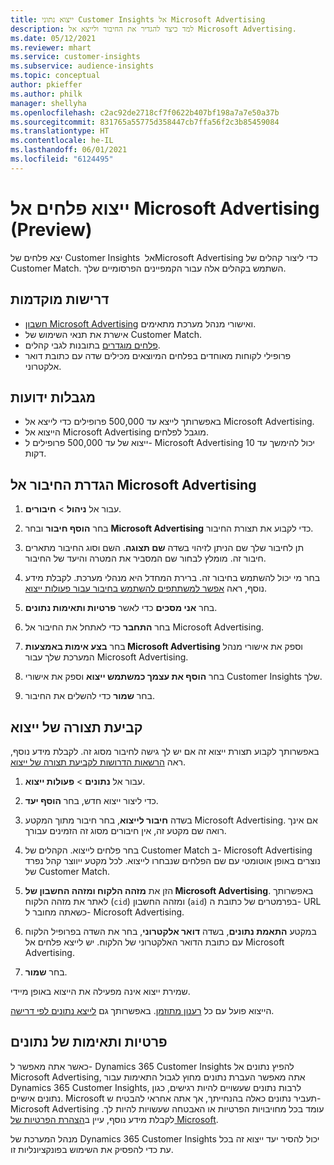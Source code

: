 ```yaml
---
title: ייצוא נתוני Customer Insights אל Microsoft Advertising
description: למד כיצד להגדיר את החיבור ולייצא אל Microsoft Advertising.
ms.date: 05/12/2021
ms.reviewer: mhart
ms.service: customer-insights
ms.subservice: audience-insights
ms.topic: conceptual
author: pkieffer
ms.author: philk
manager: shellyha
ms.openlocfilehash: c2ac92de2718cf7f0622b407bf198a7a7e50a37b
ms.sourcegitcommit: 831765a55775d358447cb7ffa56f2c3b85459084
ms.translationtype: HT
ms.contentlocale: he-IL
ms.lasthandoff: 06/01/2021
ms.locfileid: "6124495"
---
```

# <a name="export-segments-to-microsoft-advertising-preview"></a>ייצוא פלחים אל Microsoft Advertising‏ (Preview)

יצא פלחים של Customer Insights אל ‏Microsoft Advertising כדי ליצור קהלים של Customer Match. השתמש בקהלים אלה עבור הקמפיינים הפרסומיים שלך.

## <a name="prerequisites"></a>דרישות מוקדמות

-   [חשבון Microsoft Advertising](https://ads.microsoft.com/) ואישורי מנהל מערכת מתאימים.
-   אישרת את תנאי השימוש של Customer Match. 
-   [פלחים מוגדרים](segments.md) בתובנות לגבי קהלים.
-   פרופילי לקוחות מאוחדים בפלחים המיוצאים מכילים שדה עם כתובת דואר אלקטרוני.

## <a name="known-limitations"></a>מגבלות ידועות

- באפשרותך לייצא עד 500,000 פרופילים כדי לייצא אל Microsoft Advertising.
- הייצוא אל Microsoft Advertising מוגבל לפלחים.
- ייצוא של עד 500,000 פרופילים ל- Microsoft Advertising יכול להימשך עד 10 דקות. 


## <a name="set-up-the-connection-to-microsoft-advertising"></a>הגדרת החיבור אל Microsoft Advertising

1. עבור אל **ניהול** > **חיבורים**.

1. בחר **הוסף חיבור** ובחר **Microsoft Advertising** כדי לקבוע את תצורת החיבור.

1. תן לחיבור שלך שם הניתן לזיהוי בשדה **שם תצוגה**. השם וסוג החיבור מתארים חיבור זה. מומלץ לבחור שם המסביר את המטרה והיעד של החיבור.

1. בחר מי יכול להשתמש בחיבור זה. ברירת המחדל היא מנהלי מערכת. לקבלת מידע נוסף, ראה [אפשר למשתתפים להשתמש בחיבור עבור פעולות ייצוא](connections.md#allow-contributors-to-use-a-connection-for-exports).

1. בחר **אני מסכים** כדי לאשר **פרטיות ותאימות נתונים**.

1. בחר **התחבר** כדי לאתחל את החיבור אל Microsoft Advertising.

1. בחר **בצע אימות באמצעות Microsoft Advertising** וספק את אישורי מנהל המערכת שלך עבור Microsoft Advertising.

1. בחר **הוסף את עצמך כמשתמש ייצוא** וספק את אישורי Customer Insights שלך.

1. בחר **שמור** כדי להשלים את החיבור.

## <a name="configure-an-export"></a>קביעת תצורה של ייצוא

באפשרותך לקבוע תצורת ייצוא זה אם יש לך גישה לחיבור מסוג זה. לקבלת מידע נוסף, ראה [הרשאות הדרושות לקביעת תצורה של ייצוא](export-destinations.md#set-up-a-new-export).

1. עבור אל **נתונים** > **פעולות ייצוא**.

1. כדי ליצור ייצוא חדש, בחר **הוסף יעד**.

1. בשדה **חיבור לייצוא**, בחר חיבור מתוך המקטע Microsoft Advertising. אם אינך רואה שם מקטע זה, אין חיבורים מסוג זה הזמינים עבורך.

1. בחר פלחים לייצוא. הקהלים של Customer Match ב- Microsoft Advertising נוצרים באופן אוטומטי עם שם הפלחים שנבחרו לייצוא. לכל מקטע ייווצר קהל נפרד של Customer Match. 

1. הזן את **מזהה הלקוח ומזהה החשבון של Microsoft Advertising**. באפשרותך לאתר את מזהה הלקוח (`cid`) ומזהה החשבון (`aid`) בפרמטרים של כתובת ה- URL כשאתה מחובר ל- Microsoft Advertising.

1. במקטע **התאמת נתונים**, בשדה **דואר אלקטרוני**, בחר את השדה בפרופיל הלקוח עם כתובת הדואר האלקטרוני של הלקוח. יש לייצא פלחים אל Microsoft Advertising.

1. בחר **שמור**.

שמירת ייצוא אינה מפעילה את הייצוא באופן מיידי.

הייצוא פועל עם כל [רענון מתוזמן](system.md#schedule-tab). באפשרותך גם [לייצא נתונים לפי דרישה](export-destinations.md#run-exports-on-demand). 


## <a name="data-privacy-and-compliance"></a>פרטיות ותאימות של נתונים

כאשר אתה מאפשר ל- Dynamics 365 Customer Insights להפיץ נתונים אל Microsoft Advertising, אתה מאפשר העברת נתונים מחוץ לגבול התאימות עבור Dynamics 365 Customer Insights, לרבות נתונים שעשויים להיות רגישים, כגון נתונים אישיים. Microsoft תעביר נתונים כאלה בהנחייתך, אך אתה אחראי להבטיח ש- Microsoft Advertising עומד בכל מחויבויות הפרטיות או האבטחה שעשויות להיות לך. לקבלת מידע נוסף, עיין ב[הצהרת הפרטיות של Microsoft](https://go.microsoft.com/fwlink/?linkid=396732).

מנהל המערכת של Dynamics 365 Customer Insights יכול להסיר יעד ייצוא זה בכל עת כדי להפסיק את השימוש בפונקציונליות זו.
